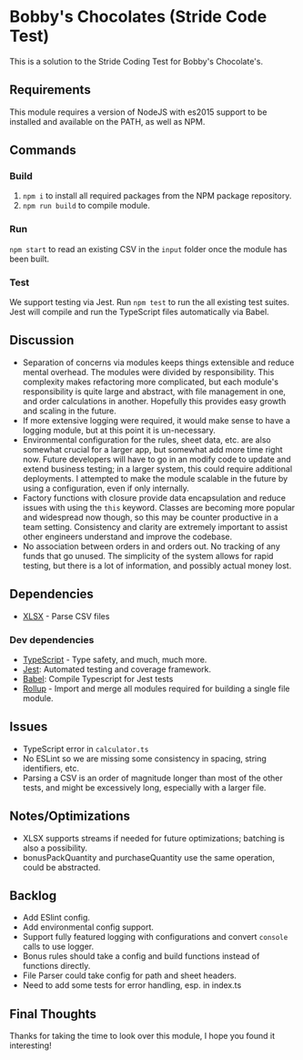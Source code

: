 # Bobby's Chocolates (Stride Code Test)
This is a solution to the Stride Coding Test for Bobby's Chocolate's.

## Requirements
This module requires a version of NodeJS with es2015 support to be installed and available on the PATH, as well as NPM.

## Commands
### Build
1) `npm i` to install all required packages from the NPM package repository.
2) `npm run build` to compile module.

### Run
`npm start` to read an existing CSV in the `input` folder once the module has been built.

### Test
We support testing via Jest.  Run `npm test` to run the all existing test suites.
Jest will compile and run the TypeScript files automatically via Babel.

## Discussion
 - Separation of concerns via modules keeps things extensible and reduce mental overhead.  The modules were divided by responsibility.  This complexity makes refactoring more complicated, but each module's responsibility is quite large and abstract, with file management in one, and order calculations in another.  Hopefully this provides easy growth and scaling in the future.  
 -  If more extensive logging were required, it would make sense to have a logging module, but at this point it is un-necessary.  
 -  Environmental configuration for the rules, sheet data, etc. are also somewhat crucial for a larger app, but somewhat add more time right now.  Future developers will have to go in an modify code to update and extend business testing; in a larger system, this could require additional deployments. I attempted to make the module scalable in the future by using a configuration, even if only internally.
 - Factory functions with closure provide data encapsulation and reduce issues with using the `this` keyword.  Classes are becoming more popular and widespread now though, so this may be counter productive in a team setting.  Consistency and clarity are extremely important to assist other engineers understand and improve the codebase.
 - No association between orders in and orders out.  No tracking of any funds that go unused.  The simplicity of the system allows for rapid testing, but there is a lot of information, and possibly actual money lost.
 
## Dependencies
- [XLSX](https://docs.sheetjs.com/#json) - Parse CSV files

### Dev dependencies
- [TypeScript](https://www.typescriptlang.org/) - Type safety, and much, much more.
- [Jest](https://jestjs.io/docs/en): Automated testing and coverage framework.
- [Babel](https://babeljs.io/): Compile Typescript for Jest tests
- [Rollup](https://rollupjs.org/guide/en) - Import and merge all modules required for building a single file module.

## Issues
- TypeScript error in `calculator.ts`
- No ESLint so we are missing some consistency in spacing, string identifiers, etc.
- Parsing a CSV is an order of magnitude longer than most of the other tests, and might be excessively long, especially with a larger file.

## Notes/Optimizations
- XLSX supports streams if needed for future optimizations; batching is also a possibility.
- bonusPackQuantity and purchaseQuantity use the same operation, could be abstracted.

## Backlog
- Add ESlint config.
- Add environmental config support.
- Support fully featured logging with configurations and convert `console` calls to use logger.
- Bonus rules should take a config and build functions instead of functions directly.
- File Parser could take config for path and sheet headers.
- Need to add some tests for error handling, esp. in index.ts

## Final Thoughts
Thanks for taking the time to look over this module, I hope you found it interesting!